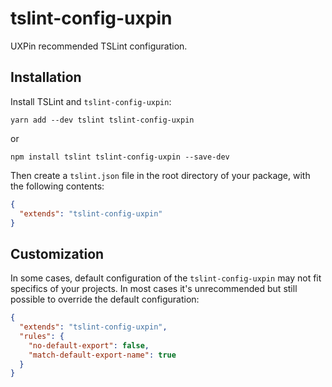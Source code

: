 # tslint-config-uxpin

UXPin recommended TSLint configuration.

## Installation

Install TSLint and `tslint-config-uxpin`:

	yarn add --dev tslint tslint-config-uxpin
	
or

	npm install tslint tslint-config-uxpin --save-dev
	
Then create a `tslint.json` file in the root directory of your package, with the following contents:

```json
{
  "extends": "tslint-config-uxpin"
}
```

## Customization

In some cases, default configuration of the `tslint-config-uxpin` may not fit specifics of your projects. In most cases it's unrecommended but still possible to override the default configuration:

```json
{
  "extends": "tslint-config-uxpin",
  "rules": {
    "no-default-export": false,
    "match-default-export-name": true
  }
}
```
